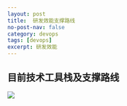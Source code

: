 ```yaml
---
layout: post
title:  研发效能支撑路线
no-post-nav: false
category: devops
tags: [devops]
excerpt: 研发效能
---
```






## 目前技术工具栈及支撑路线

![](https://james-xuande.github.io/assets/images/devops.jpg)